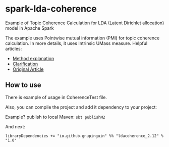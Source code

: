 # spark-lda-coherence
Example of Topic Coherence Calculation for LDA (Latent Dirichlet allocation) model in Apache Spark

The example uses Pointwise mutual information (PMI) for topic coherence calculation.
In more details, it uses Intrinsic UMass measure.
Helpful articles:
- [Method explanation](http://qpleple.com/topic-coherence-to-evaluate-topic-models/)
- [Clarification](https://stats.stackexchange.com/questions/375062/how-does-topic-coherence-score-in-lda-intuitively-makes-sense)
- [Original Article](http://dirichlet.net/pdf/mimno11optimizing.pdf)


## How to use
There is example of usage in CoherenceTest file.

Also, you can compile the project and add it dependency to your project:

Example? publish to local Maven:
```sbt publishM2```

And next:

```libraryDependencies += "io.github.gnupinguin" %% "ldacoherence_2.12" % "1.0"```

